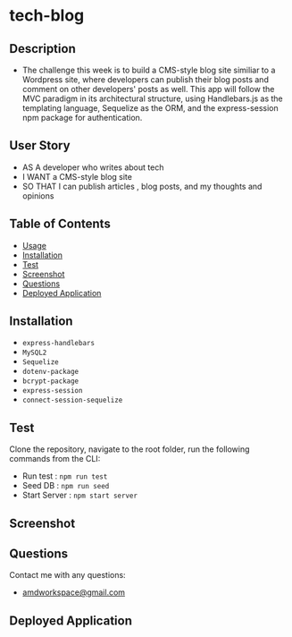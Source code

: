 # tech-blog

## Description

- The challenge this week is to build a CMS-style blog site similiar to a Wordpress site, where developers can publish their blog posts and comment on other developers' posts as well. This app will follow the MVC paradigm in its architectural structure, using Handlebars.js as the templating language, Sequelize as the ORM, and the express-session npm package for authentication.

## User Story

- AS A developer who writes about tech
- I WANT a CMS-style blog site
- SO THAT I can publish articles , blog posts, and my thoughts and opinions

## Table of Contents

- [Usage](#usage)
- [Installation](#installation)
- [Test](#test)
- [Screenshot](#screenshot)
- [Questions](#questions)
- [Deployed Application](#deployedapplication)

## Installation

- `express-handlebars`
- `MySQL2`
- `Sequelize`
- `dotenv-package`
- `bcrypt-package`
- `express-session`
- `connect-session-sequelize`

## Test

Clone the repository, navigate to the root folder, run the following commands from the CLI:

- Run test : `npm run test`
- Seed DB : `npm run seed`
- Start Server : `npm start server`

## Screenshot

## Questions

Contact me with any questions:

- amdworkspace@gmail.com

## Deployed Application
